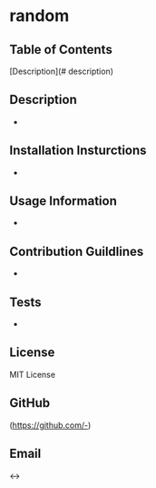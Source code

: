 # random
## Table of Contents
[Description](# description)

## Description
-

## Installation Insturctions
-

## Usage Information
-

## Contribution Guildlines
-

## Tests
-

## License
MIT License

## GitHub
(https://github.com/-)

## Email
<->
